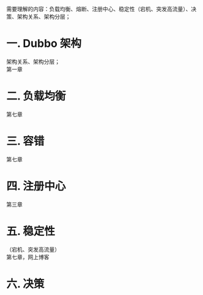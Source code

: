 需要理解的内容：负载均衡、熔断、注册中心、稳定性（宕机、突发高流量）、决策、架构关系、架构分层；

# 一. Dubbo 架构

架构关系、架构分层；  
第一章

# 二. 负载均衡
第七章

# 三. 容错
第七章

# 四. 注册中心
第三章

# 五. 稳定性

（宕机、突发高流量）  
第七章，网上博客

# 六. 决策